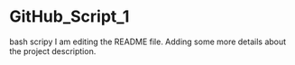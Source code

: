 # GitHub_Script_1
bash scripy
I am editing the README file. Adding some more details about the project description.

